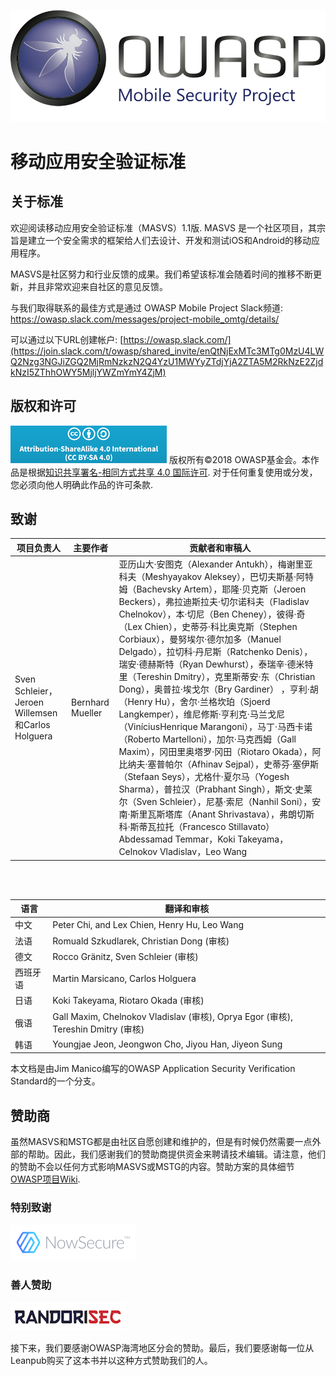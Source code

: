 ![OWASP LOGO](images/OWASP_logo.png)

# 移动应用安全验证标准

## 关于标准

欢迎阅读移动应用安全验证标准（MASVS）1.1版. MASVS 是一个社区项目，其宗旨是建立一个安全需求的框架给人们去设计、开发和测试iOS和Android的移动应用程序。

MASVS是社区努力和行业反馈的成果。我们希望该标准会随着时间的推移不断更新，并且非常欢迎来自社区的意见反馈。

与我们取得联系的最佳方式是通过 OWASP Mobile Project Slack频道: <https://owasp.slack.com/messages/project-mobile_omtg/details/>

可以通过以下URL创建帐户: [https://owasp.slack.com/](https://join.slack.com/t/owasp/shared_invite/enQtNjExMTc3MTg0MzU4LWQ2Nzg3NGJiZGQ2MjRmNzkzN2Q4YzU1MWYyZTdjYjA2ZTA5M2RkNzE2ZjdkNzI5ZThhOWY5MjljYWZmYmY4ZjM)


## 版权和许可

![license](images/CC-license.png) 版权所有©2018 OWASP基金会。本作品是根据[知识共享署名-相同方式共享 4.0 国际许可](https://creativecommons.org/licenses/by-sa/4.0/). 对于任何重复使用或分发，您必须向他人明确此作品的许可条款.

## 致谢

| 项目负责人 | 主要作者 | 贡献者和审稿人
| --- | --- | --- |
| Sven Schleier，Jeroen Willemsen和Carlos Holguera | Bernhard Mueller |亚历山大·安图克（Alexander Antukh），梅谢里亚科夫（Meshyayakov Aleksey），巴切夫斯基·阿特姆（Bachevsky Artem），耶隆·贝克斯（Jeroen Beckers），弗拉迪斯拉夫·切尔诺科夫（Fladislav Chelnokov），本·切尼（Ben Cheney），彼得·奇（Lex Chien），史蒂芬·科比奥克斯（Stephen Corbiaux），曼努埃尔·德尔加多（Manuel Delgado），拉切科·丹尼斯（Ratchenko Denis），瑞安·德赫斯特（Ryan Dewhurst），泰瑞辛·德米特里（Tereshin Dmitry），克里斯蒂安·东（Christian Dong），奥普拉·埃戈尔（Bry Gardiner） ，亨利·胡（Henry Hu），舍尔·兰格坎珀（Sjoerd Langkemper），维尼修斯·亨利克·马兰戈尼（ViníciusHenrique Marangoni），马丁·马西卡诺（Roberto Martelloni），加尔·马克西姆（Gall Maxim），冈田里奥塔罗·冈田（Riotaro Okada），阿比纳夫·塞普帕尔（Afhinav Sejpal），史蒂芬·塞伊斯（Stefaan Seys），尤格什·夏尔马（Yogesh Sharma），普拉汉（Prabhant Singh），斯文·史莱尔（Sven Schleier），尼基·索尼（Nanhil Soni），安南·斯里瓦斯塔库（Anant Shrivastava），弗朗切斯科·斯蒂瓦拉托（Francesco Stillavato） Abdessamad Temmar，Koki Takeyama，Celnokov Vladislav，Leo Wang |

<br><br>

| 语言 |翻译和审核 |
| --- | --- |
| 中文 | Peter Chi, and Lex Chien, Henry Hu, Leo Wang |
| 法语 | Romuald Szkudlarek, Christian Dong (审核) |
| 德文 | Rocco Gränitz, Sven Schleier (审核) |
| 西班牙语 | Martin Marsicano, Carlos Holguera |
| 日语 | Koki Takeyama, Riotaro Okada (审核) |
| 俄语 | Gall Maxim, Chelnokov Vladislav (审核), Oprya Egor (审核), Tereshin Dmitry (审核) |
| 韩语 | Youngjae Jeon, Jeongwon Cho, Jiyou Han, Jiyeon Sung |

本文档是由Jim Manico编写的OWASP Application Security Verification Standard的一个分支。

## 赞助商

虽然MASVS和MSTG都是由社区自愿创建和维护的，但是有时候仍然需要一点外部的帮助。因此，我们感谢我们的赞助商提供资金来聘请技术编辑。请注意，他们的赞助不会以任何方式影响MASVS或MSTG的内容。赞助方案的具体细节[OWASP项目Wiki](https://www.owasp.org/index.php/OWASP_Mobile_Security_Testing_Guide#tab=Sponsorship_Packages "OWASP Mobile Security Testing Guide Sponsorship Packages").

### 特别致谢

[![NowSecure](images/NowSecure_logo.png)](https://www.nowsecure.com/ "NowSecure")

### 善人赞助

[![RandoriSec](images/Randorisec_logo.png)](https://www.randorisec.fr/ "RandoriSec")

接下来，我们要感谢OWASP海湾地区分会的赞助。最后，我们要感谢每一位从Leanpub购买了这本书并以这种方式赞助我们的人。
